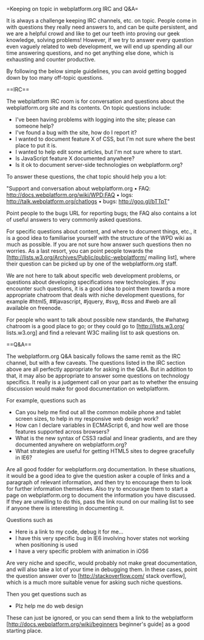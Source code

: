 =Keeping on topic in webplatform.org IRC and Q&A=

It is always a challenge keeping IRC channels, etc. on topic. People come in with questions they really need answers to, and can be quite persistent, and we are a helpful crowd and like to get our teeth into proving our geek knowledge, solving problems! However, if we try to answer every question even vaguely related to web development, we will end up spending all our time answering questions, and no get anything else done, which is exhausting and counter productive.

By following the below simple guidelines, you can avoid getting bogged down by too many off-topic questions.

==IRC==

The webplatform IRC room is for conversation and questions about the webplatform.org site and its contents. On topic questions include:

* I've been having problems with logging into the site; please can someone help?
* I've found a bug with the site, how do I report it?
* I wanted to document feature X of CSS, but I'm not sure where the best place to put it is.
* I wanted to help edit some articles, but I'm not sure where to start.
* Is JavaScript feature X documented anywhere?
* Is it ok to document server-side technologies on webplatform.org?

To answer these questions, the chat topic should help you a lot:

"Support and conversation about webplatform.org • FAQ: http://docs.webplatform.org/wiki/WPD:FAQ • logs: http://talk.webplatform.org/chatlogs • bugs: http://goo.gl/bTTpT"

Point people to the bugs URL for reporting bugs; the FAQ also contains a lot of useful answers to very commonly asked questions.

For specific questions about content, and where to document things, etc., it is a good idea to familiarise yourself with the structure of the WPD wiki as much as possible. If you are not sure how answer such questions then no worries. As a last resort, you can point people towards the [http://lists.w3.org/Archives/Public/public-webplatform/ mailing list], where their question can be picked up by one of the webplatform.org staff.

We are not here to talk about specific web development problems, or questions about developing specifications new technologies. If you encounter such questions, it is a good idea to point them towards a more appropriate chatroom that deals with niche development questions, for example #html5, ##javascript, #jquery, #svg, #css and #web are all available on freenode.
 
For people who want to talk about possible new standards, the #whatwg chatroom is a good place to go; or they could go to [http://lists.w3.org/ lists.w3.org] and find a relevant W3C mailing list to ask questions on.

==Q&A==

The webplatform.org Q&A basically follows the same remit as the IRC channel, but with a few caveats. The questions listed in the IRC section above are all perfectly appropriate for asking in the Q&A. But in addition to that, it may also be appropriate to answer some questions on technology specifics. It really is a judgement call on your part as to whether the ensuing discussion would make for good documentation on webplatform.

For example, questions such as 

* Can you help me find out all the common mobile phone and tablet screen sizes, to help in my responsive web design work?
* How can I declare variables in ECMAScript 6, and how well are those features supported across browsers?
* What is the new syntax of CSS3 radial and linear gradients, and are they documented anywhere on webplatform.org?
* What strategies are useful for getting HTML5 sites to degree gracefully in IE6?

Are all good fodder for webplatform.org documentation. In these situations, it would be a good idea to give the question asker a couple of links and a paragraph of relevant information, and then try to encourage them to look for further information themselves. Also try to encourage them to start a page on webplatform.org to document the information you have discussed. If they are unwilling to do this, pass the link round on our mailing list to see if anyone there is interesting in documenting it.

Questions such as

* Here is a link to my code, debug it for me…
* I have this very specific bug in IE6 involving hover states not working when positioning is used
* I have a very specific problem with animation in iOS6

Are very niche and specific, would probably not make great documentation, and will also take a lot of your time in debugging them. In these cases, point the question answer over to [http://stackoverflow.com/ stack overflow], which is a much more suitable venue for asking such niche questions.

Then you get questions such as

* Plz help me do web design

These can just be ignored, or you can send them a link to the webplatform [http://docs.webplatform.org/wiki/beginners beginner's guide] as a good starting place.